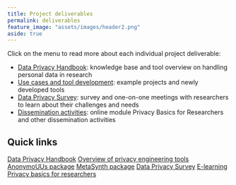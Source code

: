 ```yaml
---
title: Project deliverables
permalink: deliverables
feature_image: "assets/images/header2.png"
aside: true
---
```


Click on the menu to read more about each individual project deliverable:

- [Data Privacy Handbook](handbook): knowledge base and tool overview on handling personal data in research
- [Use cases and tool development](use-cases): example projects and newly developed tools
- [Data Privacy Survey](survey): survey and one-on-one meetings with researchers to learn about their challenges and needs
- [Dissemination activities](dissemination): online module Privacy Basics for Researchers and other dissemination activities

## Quick links
<a href="https://utrechtuniversity.github.io/dataprivacyhandbook/" target="_blank" class="button">Data Privacy Handbook</a>
<a href="https://github.com/UtrechtUniversity/privacy-engineering-tools" target="_blank" class="button">Overview of privacy engineering tools</a>
<a href="https://github.com/UtrechtUniversity/anonymouus" target="_blank" class="button">AnonymoUUs package</a>
<a href="https://github.com/sodascience/metasynth" target="_blank" class="button">MetaSynth package</a>
<a href="https://utrechtuniversity.github.io/dataprivacysurvey" target="_blank" class="button">Data Privacy Survey</a>
<a href="https://www.uu.nl/en/research/research-data-management/walk-in-hours-workshops/privacy-basics-online-training" target="_blank" class = "button">E-learning Privacy basics for researchers</a>

